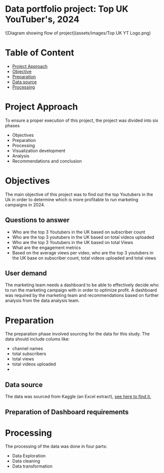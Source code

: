 # Data portfolio project: Top UK YouTuber's, 2024

![Diagram showing flow of project](assets/images/Top UK YT Logo.png)

# Table of Content

- [Project Approach](#project-approach)
- [Objective](#objective)
- [Preparation](#preparation)
 - [Data source](#Data-source)
- [Processing](processing)


# Project Approach
To ensure a proper execution of this project, the project was divided into six phases

- Objectives
- Preparation
- Processing
- Visualization development
- Analysis
- Recommendations and conclusion

# Objectives
The main objective of this project was to find out the top Youtubers in the Uk in order to determine which is more profitable to run marketing campaigns in 2024.

## Questions to answer

- Who are the top 3 Youtubers in the UK based on subscriber count
- Who are the top 3 youtubers in the UK based on total videos uploaded
- Who are the top 3 Youtubers in the UK based on total Views
- What are the engagement metrics
- Based on the average views per video, who are the top 3 youtubers in the UK base on subscriber count, total videos uploaded and total views

## User demand

The marketing team needs a dashboard to be able to effectively decide who to run the marketing campaign with in order to optimize profit.
A dashboard was required by the marketing team and recommendations based on further analysis from the data analysis team.

# Preparation

The preparation phase involved sourcing for the data for this study. The data should include colums like:
- channel names
- total subscribers
- total views
- total videos uploaded
- 
## Data source
The data was sourced from Kaggle (an Excel extract), [see here to find it.](https://www.kaggle.com/datasets/bhavyadhingra00020/top-100-social-media-influencers-2024-countrywise?resource=download)

## Preparation of Dashboard requirements

# Processing
The processing of the data was done in four parts:
- Data Exploration
- Data cleaning
- Data transformation


